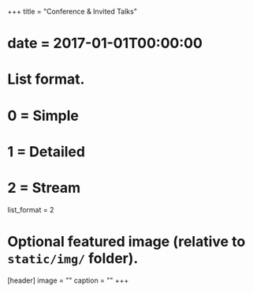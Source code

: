 +++
title = "Conference & Invited Talks"
# date = 2017-01-01T00:00:00

# List format.
#   0 = Simple
#  1 = Detailed
#   2 = Stream
list_format = 2

# Optional featured image (relative to `static/img/` folder).
[header]
image = ""
caption = ""
+++
